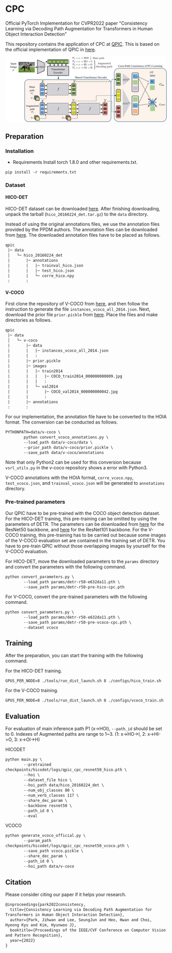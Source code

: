 # CPC
Official PyTorch Implementation for CVPR2022 paper "Consistency Learning via Decoding Path Augmentation for Transformers in Human Object Interaction Detection"

This repository contains the application of CPC at [QPIC](https://arxiv.org/abs/2103.05399). This is based on the official implementation of QPIC in [here](https://github.com/hitachi-rd-cv/qpic).

<div align="center">
  <img src=".github/mainfig.png" width="900px" />
</div>
<!-- 
<div align="center">
  <img src=".github/attention.png" width="900px" />
  <p>Example attention maps.</p>
</div> -->

## Preparation

### Installation
- Requirements 
Install torch 1.8.0 and other requirements.txt.
```
pip install -r requirements.txt
```


### Dataset

#### HICO-DET
HICO-DET dataset can be downloaded [here](https://drive.google.com/open?id=1QZcJmGVlF9f4h-XLWe9Gkmnmj2z1gSnk). After finishing downloading, unpack the tarball (`hico_20160224_det.tar.gz`) to the `data` directory.

Instead of using the original annotations files, we use the annotation files provided by the PPDM authors. The annotation files can be downloaded from [here](https://drive.google.com/open?id=1WI-gsNLS-t0Kh8TVki1wXqc3y2Ow1f2R). The downloaded annotation files have to be placed as follows.
```
qpic
 |─ data
 │   └─ hico_20160224_det
 |       |─ annotations
 |       |   |─ trainval_hico.json
 |       |   |─ test_hico.json
 |       |   └─ corre_hico.npy
 :       :
```

#### V-COCO
First clone the repository of V-COCO from [here](https://github.com/s-gupta/v-coco), and then follow the instruction to generate the file `instances_vcoco_all_2014.json`. Next, download the prior file `prior.pickle` from [here](https://drive.google.com/drive/folders/10uuzvMUCVVv95-xAZg5KS94QXm7QXZW4). Place the files and make directories as follows.
```
qpic
 |─ data
 │   └─ v-coco
 |       |─ data
 |       |   |─ instances_vcoco_all_2014.json
 |       |   :
 |       |─ prior.pickle
 |       |─ images
 |       |   |─ train2014
 |       |   |   |─ COCO_train2014_000000000009.jpg
 |       |   |   :
 |       |   └─ val2014
 |       |       |─ COCO_val2014_000000000042.jpg
 |       |       :
 |       |─ annotations
 :       :
```
For our implementation, the annotation file have to be converted to the HOIA format. The conversion can be conducted as follows.
```
PYTHONPATH=data/v-coco \
        python convert_vcoco_annotations.py \
        --load_path data/v-coco/data \
        --prior_path data/v-coco/prior.pickle \
        --save_path data/v-coco/annotations
```
Note that only Python2 can be used for this conversion because `vsrl_utils.py` in the v-coco repository shows a error with Python3.

V-COCO annotations with the HOIA format, `corre_vcoco.npy`, `test_vcoco.json`, and `trainval_vcoco.json` will be generated to `annotations` directory.

### Pre-trained parameters
Our QPIC have to be pre-trained with the COCO object detection dataset. For the HICO-DET training, this pre-training can be omitted by using the parameters of DETR. The parameters can be downloaded from [here](https://dl.fbaipublicfiles.com/detr/detr-r50-e632da11.pth) for the ResNet50 backbone, and [here](https://dl.fbaipublicfiles.com/detr/detr-r101-2c7b67e5.pth) for the ResNet101 backbone. For the V-COCO training, this pre-training has to be carried out because some images of the V-COCO evaluation set are contained in the training set of DETR. You have to pre-train QPIC without those overlapping images by yourself for the V-COCO evaluation.

For HICO-DET, move the downloaded parameters to the `params` directory and convert the parameters with the following command.
```
python convert_parameters.py \
        --load_path params/detr-r50-e632da11.pth \
        --save_path params/detr-r50-pre-hico-cpc.pth
```

For V-COCO, convert the pre-trained parameters with the following command.
```
python convert_parameters.py \
        --load_path params/detr-r50-e632da11.pth \
        --save_path params/detr-r50-pre-vcoco-cpc.pth \
        --dataset vcoco
```

## Training
After the preparation, you can start the training with the following command.

For the HICO-DET training.
```
GPUS_PER_NODE=8 ./tools/run_dist_launch.sh 8 ./configs/hico_train.sh
```
For the V-COCO training.
```
GPUS_PER_NODE=8 ./tools/run_dist_launch.sh 8 ./configs/vcoco_train.sh
```
## Evaluation
For evaluation of main inference path P1 (x->HOI), `--path_id` should be set to 0. 
Indexes of Augmented paths are range to 1~3. (1: x->HO->I, 2: x->HI->O, 3: x->OI->H)

HICODET
```
python main.py \
        --pretrained checkpoints/hicodet/logs/qpic_cpc_resnet50_hico.pth \
        --hoi \
        --dataset_file hico \
        --hoi_path data/hico_20160224_det \
        --num_obj_classes 80 \
        --num_verb_classes 117 \
        --share_dec_param \ 
        --backbone resnet50 \
        --path_id 0 \
        --eval
```

VCOCO
```
python generate_vcoco_official.py \
        --param_path checkpoints/hicodet/logs/qpic_cpc_resnet50_vcoco.pth \
        --save_path vcoco.pickle \
        --share_dec_param \ 
        --path_id 0 \
        --hoi_path data/v-coco
```
## Citation
Please consider citing our paper if it helps your research.
```
@inproceedings{park2022consistency,
  title={Consistency Learning via Decoding Path Augmentation for Transformers in Human Object Interaction Detection},
  author={Park, Jihwan and Lee, SeungJun and Heo, Hwan and Choi, Hyeong Kyu and Kim, Hyunwoo J},
  booktitle={Proceedings of the IEEE/CVF Conference on Computer Vision and Pattern Recognition},
  year={2022}
}
```
